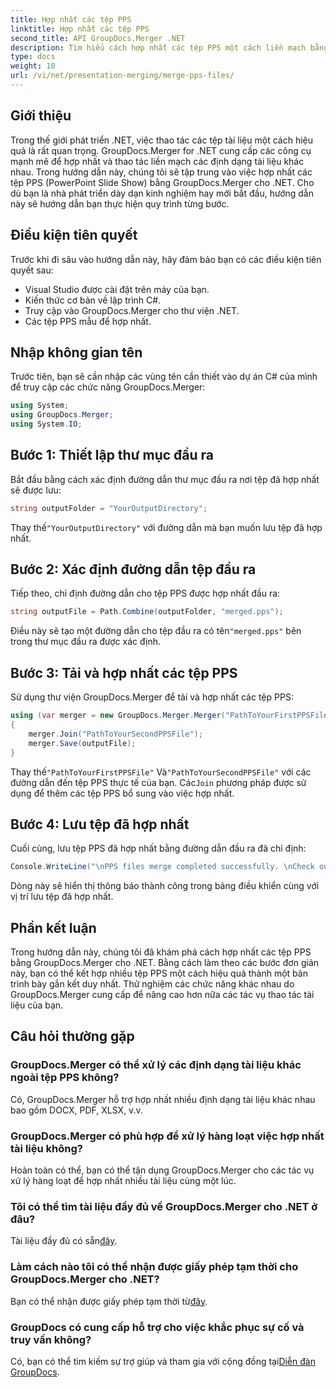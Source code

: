 ```yaml
---
title: Hợp nhất các tệp PPS
linktitle: Hợp nhất các tệp PPS
second_title: API GroupDocs.Merger .NET
description: Tìm hiểu cách hợp nhất các tệp PPS một cách liền mạch bằng GroupDocs.Merger cho .NET. Hướng dẫn từng bước với các ví dụ về mã. Nâng cao kỹ năng thao tác tài liệu của bạn.
type: docs
weight: 10
url: /vi/net/presentation-merging/merge-pps-files/
---
```

## Giới thiệu
Trong thế giới phát triển .NET, việc thao tác các tệp tài liệu một cách hiệu quả là rất quan trọng. GroupDocs.Merger for .NET cung cấp các công cụ mạnh mẽ để hợp nhất và thao tác liền mạch các định dạng tài liệu khác nhau. Trong hướng dẫn này, chúng tôi sẽ tập trung vào việc hợp nhất các tệp PPS (PowerPoint Slide Show) bằng GroupDocs.Merger cho .NET. Cho dù bạn là nhà phát triển dày dạn kinh nghiệm hay mới bắt đầu, hướng dẫn này sẽ hướng dẫn bạn thực hiện quy trình từng bước.
## Điều kiện tiên quyết
Trước khi đi sâu vào hướng dẫn này, hãy đảm bảo bạn có các điều kiện tiên quyết sau:
- Visual Studio được cài đặt trên máy của bạn.
- Kiến thức cơ bản về lập trình C#.
- Truy cập vào GroupDocs.Merger cho thư viện .NET.
- Các tệp PPS mẫu để hợp nhất.

## Nhập không gian tên
Trước tiên, bạn sẽ cần nhập các vùng tên cần thiết vào dự án C# của mình để truy cập các chức năng GroupDocs.Merger:
```csharp
using System; 
using GroupDocs.Merger;
using System.IO;
```
## Bước 1: Thiết lập thư mục đầu ra
Bắt đầu bằng cách xác định đường dẫn thư mục đầu ra nơi tệp đã hợp nhất sẽ được lưu:
```csharp
string outputFolder = "YourOutputDirectory";
```
 Thay thế`"YourOutputDirectory"` với đường dẫn mà bạn muốn lưu tệp đã hợp nhất.
## Bước 2: Xác định đường dẫn tệp đầu ra
Tiếp theo, chỉ định đường dẫn cho tệp PPS được hợp nhất đầu ra:
```csharp
string outputFile = Path.Combine(outputFolder, "merged.pps");
```
 Điều này sẽ tạo một đường dẫn cho tệp đầu ra có tên`"merged.pps"` bên trong thư mục đầu ra được xác định.
## Bước 3: Tải và hợp nhất các tệp PPS
Sử dụng thư viện GroupDocs.Merger để tải và hợp nhất các tệp PPS:
```csharp
using (var merger = new GroupDocs.Merger.Merger("PathToYourFirstPPSFile"))
{
    merger.Join("PathToYourSecondPPSFile");
    merger.Save(outputFile);
}
```
 Thay thế`"PathToYourFirstPPSFile"` Và`"PathToYourSecondPPSFile"` với các đường dẫn đến tệp PPS thực tế của bạn. Các`Join` phương pháp được sử dụng để thêm các tệp PPS bổ sung vào việc hợp nhất.
## Bước 4: Lưu tệp đã hợp nhất
Cuối cùng, lưu tệp PPS đã hợp nhất bằng đường dẫn đầu ra đã chỉ định:
```csharp
Console.WriteLine("\nPPS files merge completed successfully. \nCheck output in {0}", outputFolder);
```
Dòng này sẽ hiển thị thông báo thành công trong bảng điều khiển cùng với vị trí lưu tệp đã hợp nhất.

## Phần kết luận
Trong hướng dẫn này, chúng tôi đã khám phá cách hợp nhất các tệp PPS bằng GroupDocs.Merger cho .NET. Bằng cách làm theo các bước đơn giản này, bạn có thể kết hợp nhiều tệp PPS một cách hiệu quả thành một bản trình bày gắn kết duy nhất. Thử nghiệm các chức năng khác nhau do GroupDocs.Merger cung cấp để nâng cao hơn nữa các tác vụ thao tác tài liệu của bạn.

## Câu hỏi thường gặp
### GroupDocs.Merger có thể xử lý các định dạng tài liệu khác ngoài tệp PPS không?
Có, GroupDocs.Merger hỗ trợ hợp nhất nhiều định dạng tài liệu khác nhau bao gồm DOCX, PDF, XLSX, v.v.
### GroupDocs.Merger có phù hợp để xử lý hàng loạt việc hợp nhất tài liệu không?
Hoàn toàn có thể, bạn có thể tận dụng GroupDocs.Merger cho các tác vụ xử lý hàng loạt để hợp nhất nhiều tài liệu cùng một lúc.
### Tôi có thể tìm tài liệu đầy đủ về GroupDocs.Merger cho .NET ở đâu?
 Tài liệu đầy đủ có sẵn[đây](https://reference.groupdocs.com/merger/net/).
### Làm cách nào tôi có thể nhận được giấy phép tạm thời cho GroupDocs.Merger cho .NET?
 Bạn có thể nhận được giấy phép tạm thời từ[đây](https://purchase.groupdocs.com/temporary-license/).
### GroupDocs có cung cấp hỗ trợ cho việc khắc phục sự cố và truy vấn không?
Có, bạn có thể tìm kiếm sự trợ giúp và tham gia với cộng đồng tại[Diễn đàn GroupDocs](https://forum.groupdocs.com/c/merger/32).